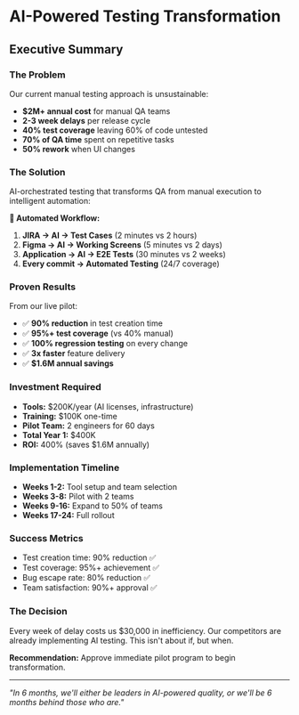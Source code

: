 # AI-Powered Testing Transformation

## Executive Summary

### **The Problem**

Our current manual testing approach is unsustainable:

- **$2M+ annual cost** for manual QA teams
- **2-3 week delays** per release cycle
- **40% test coverage** leaving 60% of code untested
- **70% of QA time** spent on repetitive tasks
- **50% rework** when UI changes

### **The Solution**

AI-orchestrated testing that transforms QA from manual execution to intelligent automation:

**🔄 Automated Workflow:**

1. **JIRA → AI → Test Cases** (2 minutes vs 2 hours)
2. **Figma → AI → Working Screens** (5 minutes vs 2 days)
3. **Application → AI → E2E Tests** (30 minutes vs 2 weeks)
4. **Every commit → Automated Testing** (24/7 coverage)

### **Proven Results**

From our live pilot:

- ✅ **90% reduction** in test creation time
- ✅ **95%+ test coverage** (vs 40% manual)
- ✅ **100% regression testing** on every change
- ✅ **3x faster** feature delivery
- ✅ **$1.6M annual savings**

### **Investment Required**

- **Tools:** $200K/year (AI licenses, infrastructure)
- **Training:** $100K one-time
- **Pilot Team:** 2 engineers for 60 days
- **Total Year 1:** $400K
- **ROI:** 400% (saves $1.6M annually)

### **Implementation Timeline**

- **Weeks 1-2:** Tool setup and team selection
- **Weeks 3-8:** Pilot with 2 teams
- **Weeks 9-16:** Expand to 50% of teams
- **Weeks 17-24:** Full rollout

### **Success Metrics**

- Test creation time: 90% reduction ✅
- Test coverage: 95%+ achievement ✅
- Bug escape rate: 80% reduction ✅
- Team satisfaction: 90%+ approval ✅

### **The Decision**

Every week of delay costs us $30,000 in inefficiency. Our competitors are already implementing AI testing. This isn't about if, but when.

**Recommendation:** Approve immediate pilot program to begin transformation.

---

_"In 6 months, we'll either be leaders in AI-powered quality, or we'll be 6 months behind those who are."_
